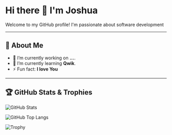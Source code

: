 # Hi there 👋 I'm Joshua

Welcome to my GitHub profile! I'm passionate about software development

---

## 🌟 About Me

- 🔭 I’m currently working on **...**.
- 🌱 I’m currently learning **Qwik**.
- ⚡ Fun fact: **I love You**

---

## 🏆 GitHub Stats & Trophies

![GitHub Stats](https://github-readme-stats.vercel.app/api?username=Weakcods&show_icons=true&theme=radical&include_all_commits=true&count_private=true)

![GitHub Top Langs](https://github-readme-stats.vercel.app/api/top-langs/?username=Weakcods&layout=compact&langs_count=8&theme=radical)

![Trophy](https://github-profile-trophy.vercel.app/?username=Weakcods&theme=onedark&column=7)





